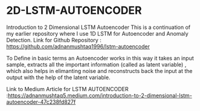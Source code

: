 # 2D-LSTM-AUTOENCODER
Introduction to 2 Dimensional LSTM Autoencoder
This is a continuation of my earlier repository where I use 1D LSTM for Autoencoder and Anomaly Detection.
Link for Github Repository : https://github.com/adnanmushtaq1996/lstm-autoencoder


To Define in basic terms an Autoencoder works in this way it takes an input sample, extracts all the important information (called as latent variable) , which also helps in elimanting noise and reconstructs back the input at the output with the help of the latent variable.

Link to Medium Article for LSTM AUTOENCODER :https://adnanmushtaq5.medium.com/introduction-to-2-dimensional-lstm-autoencoder-47c238fd827f


